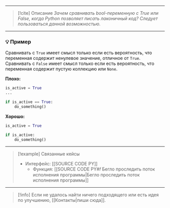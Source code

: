 ***

> [!cite] Описание
>_Зачем сравнивать bool-переменную с True или False, когда Python позволяет писать лаконичный код? Следует пользоваться данной возможностью._

***
### 💡 Пример
Сравнивать с `True` имеет смысл только если есть вероятность, что переменная содержит ненулевое значение, отличное от `True`. Сравнивать с `False` имеет смысл только если есть вероятность, что переменная содержит пустую коллекцию или `None`.

**Плохо:**
```python
is_active = True
...

if is_active == True:
    do_something()
```

**Хорошо:**
```python
is_active = True

if is_active:
    do_something()
```

***

> [!example] Связанные кейсы
>- Интерфейс: [[SOURCE CODE PY]]
>	- Функция: [[SOURCE CODE PY#𝑓 Бегло проследить поток исполнения программы|Бегло проследить поток исполнения программы]]

***

> [!info]
> Если не удалось найти ничего подходящего или есть идея по улучшению, [[Контакты|пиши сюда]].

